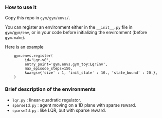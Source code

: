 ### How to use it

Copy this repo in `gym/gym/envs/`.

You can register an environment either in the `__init__.py` file in `gym/gym/env`,
or in your code before initializing the environment (before `gym.make`).

Here is an example
```
    gym.envs.register(
         id='Lqr-v0',
         entry_point='gym.envs.gym_toy:LqrEnv',
         max_episode_steps=150,
         kwargs={'size' : 1, 'init_state' : 10., 'state_bound' : 20.},
    )
```


### Brief description of the environments
* `lqr.py`      : linear-quadratic regulator.
* `sparse1d.py` : agent moving on a 1D plane with sparse reward.
* `sparse2d.py` : like LQR, but with sparse reward.
